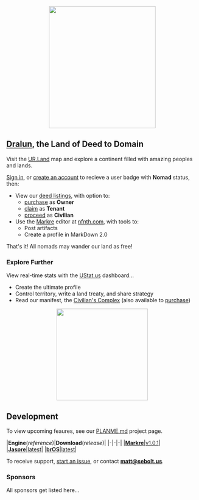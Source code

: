 
<p align="center"><img src="https://github.com/nfnth/res/raw/main/site/bird.png" width="280" height="320" /></p>
  
## [Dralun](https://dralun.com), the Land of Deed to Domain

Visit the [UR.Land](https://ur.land) map and explore a continent filled with amazing peoples and lands. 

[Sign in](), or [create an account]() to recieve a user badge with **Nomad** status, then:

- View our [deed listings](https://github.com/nfnth/nfnth/blob/master/doc/DEED.md), with option to:
  - [purchase]() as **Owner**
  - [claim]() as **Tenant**
  - [proceed]() as **Civilian**
- Use the [Markre](https://github.com/nfnth/nfnth/blob/master/doc/MATTDOWN.md) editor at [nfnth.com](https://nfnth.com), with tools to: 
  - Post artifacts
  - Create a profile in MarkDown 2.0
 
That's it! All nomads may wander our land as free!

### Explore Further

View real-time stats with the [UStat.us](https://ustat.us) dashboard...

- Create the ultimate profile
- Control territory, write a land treaty, and share strategy
- Read our manifest, the [Civilian's Complex](https://github.com/nfnth/nfnth/blob/master/doc/CC.md) (also available to [purchase]())

<p align="center"><img src="https://github.com/nfnth/res/raw/main/site/fox.png" width="240" height="240" /></p>

## Development

To view upcoming feaures, see our [PLANME.md](https://github.com/users/nfnth/projects/3) project page.

|**Engine**(*reference*)|**Download**(*release*)|
|-|-|-|
|[**Markre**]()|[v1.0.1]()|
|[**Jaspre**]()|[latest]()|
|[**brOS**](https://github.com/nfnth/nfnth/blob/master/doc/BROS.md)|[latest]()|

To receive support, [start an issue](https://github.com/nfnth/nfnth/issues), or contact **matt@sebolt.us**.

### Sponsors

All sponsors get listed here...
